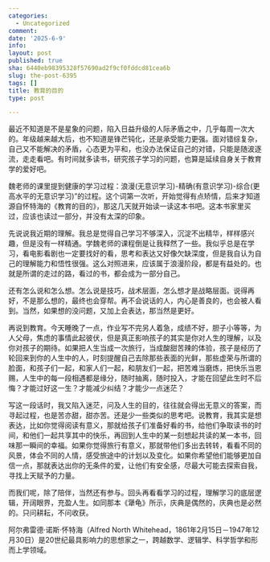 ```yaml
---
categories:
  - Uncategorized
comment: 
date: '2025-6-9'
info: 
layout: post
published: true
sha: 6440eb98395328f57690ad2f9cf0fddcd81cea6b
slug: the-post-6395
tags: []
title: 教育的目的
type: post

---
```

最近不知道是不是星象的问题，陷入日益升级的人际矛盾之中，几乎每周一次大的。年级越来越大后，也不知道是锋芒钝化，还是承受能力更强。面对错综复杂，自己又不能解决的矛盾，心态更为平和，也没办法保证自己的对错，只能是随波逐流，走走看吧。有时间就多读书，研究孩子学习的问题，也算是延续自身关于教育学的爱好吧。

魏老师的课里提到健康的学习过程：浪漫(无意识学习)-精确(有意识学习)-综合(更高水平的无意识学习)”的过程。这个词第一次听，开始觉得有点矫情，后来才知道源自怀特海的《教育的目的》，那这几天就开始读一读这本书吧。这本书家里买过，应该也读过一部分，并没有太深的印象。

先说说我近期的理解。我总是觉得自己学习不够深入，沉淀不出精华，样样感兴趣，但是没有一样精通。学魏老师的课程倒是让我释然了一些。我似乎总是在学习，看电影看剧也一定要找好的看，思考和表达又好像欠缺深度，但是我自认为自己的理解能力和悟性很强。这么对照进来，应该属于浪漫阶段，都是有益处的。也就是所谓的走过的路，看过的书，都会成为一部分自己。

还有怎么说和怎么想。怎么说是技巧，战术层面，怎么想才是战略层面。说得再好，不是那么想的，最终也会穿帮。再不会说话的人，内心是善良的，也会被人看到。当然，如果想的没问题，又加上会表达，那当然是更好。

再说到教育。今天睡晚了一点，作业写不完另人着急，成绩不好，胆子小等等，为人父母，焦虑的事情此起彼伏，但是真正影响孩子的其实是你对人生的理解，以及你对孩子的期待。如果把人生当成一次旅行，当成酸甜苦辣的体验，孩子是经历了轮回来到你的人生中的人，时刻提醒自己去除那些表面的光鲜，那些虚荣与所谓的脸面，和孩子们一起，和家人们一起，和朋友们一起，把苦难当磨炼，把快乐当恩赐，人生中的每一段相遇都是缘分，随时抽离，随时投入，才能在回望此生时不后悔？才能过好这一生？才能减少纠结？才能少一点迷茫？

写这一段话时，我又陷入迷茫，问及人生的目的，往往就会得出无意义的答案，而寻起过程，也是苦亦甜，甜亦苦。还是少一些类似的思考吧。说教育，我其实是想表达，比如你觉得阅读有意义，那就给孩子们准备好看的书，给他们争取读书的时间，和他们一起共享其中的快乐，再回到人生中的某一刻想起共读的某一本书，回味那一瞬间的幸福。如果你觉得旅行有意义，那就带他们多出去转转，看看不同的风景，体会不同的人情，感受旅途中的计划以及变化。如果你希望他们能够更加自信一点，那就表达出你的无条件的爱，让他们有安全感，尽最大可能去探索自我，寻找上天赋予的力量。

而我们呢，除了陪伴，当然还有参与。回头再看看学习的过程，理解学习的底层逻辑，开阔眼界，充盈人生。如同那本《犟龟》所示，庆典是偶然的，庆典也是必然的。只问耕耘，不问收获。

阿尔弗雷德·诺斯·怀特海（Alfred North Whitehead，1861年2月15日－1947年12月30日）是20世纪最具影响力的思想家之一，跨越数学、逻辑学、科学哲学和形而上学领域。

